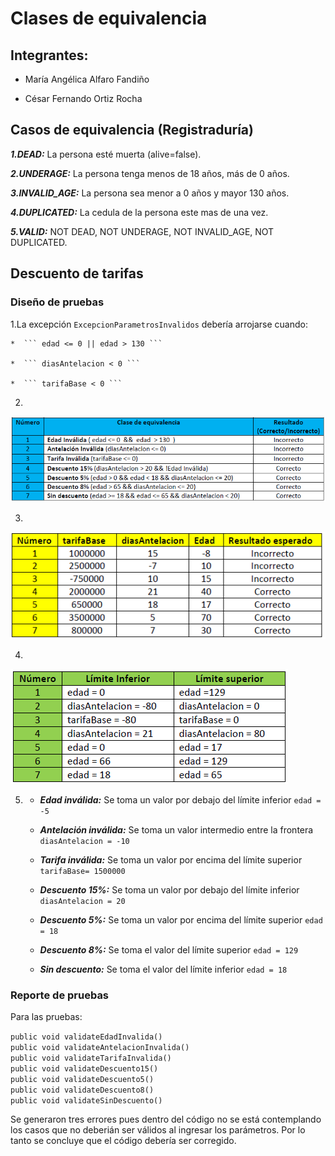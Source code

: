 ﻿# Clases de equivalencia

## Integrantes:

* María Angélica Alfaro Fandiño

* César Fernando Ortiz Rocha

## Casos de equivalencia (Registraduría)

***1.DEAD:*** La persona esté muerta (alive=false).
 
***2.UNDERAGE:*** La persona tenga menos de 18 años, más de 0 años.
 
***3.INVALID_AGE:*** La persona sea menor a 0 años y mayor 130 años.
 
***4.DUPLICATED:*** La cedula de la persona este mas de una vez.
 
***5.VALID:*** NOT DEAD, NOT UNDERAGE, NOT INVALID_AGE, NOT DUPLICATED.

## Descuento de tarifas

### Diseño de pruebas

1.La excepción ``` ExcepcionParametrosInvalidos ``` debería arrojarse cuando:

	*  ``` edad <= 0 || edad > 130 ```

	*  ``` diasAntelacion < 0 ```

	*  ``` tarifaBase < 0 ``` 

2. 
![](https://github.com/Angelica-Alfaro/Lab3-CVDS/blob/master/Anexo/Tabla2.PNG)

3. 
![](https://github.com/Angelica-Alfaro/Lab3-CVDS/blob/master/Anexo/Tabla3.PNG)

4. 
![](https://github.com/Angelica-Alfaro/Lab3-CVDS/blob/master/Anexo/Tabla4.PNG)

5.   * ***Edad inválida:*** Se toma un valor por debajo del límite inferior ``` edad = -5 ```

     * ***Antelación inválida:*** Se toma un valor intermedio entre la frontera ``` diasAntelacion = -10 ```

     * ***Tarifa inválida:*** Se toma un valor por encima del límite superior ``` tarifaBase= 1500000 ```

     * ***Descuento 15%:*** Se toma un valor por debajo del límite inferior ``` diasAntelacion = 20 ```

     * ***Descuento 5%:*** Se toma un valor por encima del límite superior ``` edad = 18 ```

     * ***Descuento 8%:*** Se toma el valor del límite superior ``` edad = 129 ```

     * ***Sin descuento:*** Se toma el valor del límite inferior ``` edad = 18 ```

### Reporte de pruebas

Para las pruebas:

``` public void validateEdadInvalida() ```\
``` public void validateAntelacionInvalida() ```\
``` public void validateTarifaInvalida() ```\
``` public void validateDescuento15() ```\
``` public void validateDescuento5() ```\
``` public void validateDescuento8() ```\
``` public void validateSinDescuento() ```

Se generaron tres errores pues dentro del código no se está contemplando los casos que no deberián ser válidos al ingresar los parámetros.
Por lo tanto se concluye que el código debería ser corregido.

	
	


